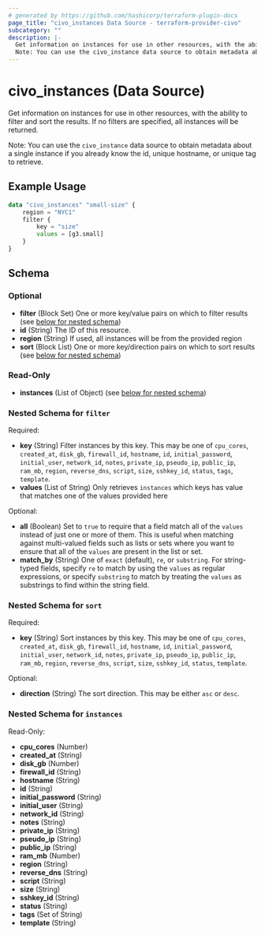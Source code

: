 ```yaml
---
# generated by https://github.com/hashicorp/terraform-plugin-docs
page_title: "civo_instances Data Source - terraform-provider-civo"
subcategory: ""
description: |-
  Get information on instances for use in other resources, with the ability to filter and sort the results. If no filters are specified, all instances will be returned.
  Note: You can use the civo_instance data source to obtain metadata about a single instance if you already know the id, unique hostname, or unique tag to retrieve.
---
```


# civo_instances (Data Source)

Get information on instances for use in other resources, with the ability to filter and sort the results. If no filters are specified, all instances will be returned.

Note: You can use the `civo_instance` data source to obtain metadata about a single instance if you already know the id, unique hostname, or unique tag to retrieve.

## Example Usage

```terraform
data "civo_instances" "small-size" {
    region = "NYC1"
    filter {
        key = "size"
        values = [g3.small]
    }
}
```

<!-- schema generated by tfplugindocs -->
## Schema

### Optional

- **filter** (Block Set) One or more key/value pairs on which to filter results (see [below for nested schema](#nestedblock--filter))
- **id** (String) The ID of this resource.
- **region** (String) If used, all instances will be from the provided region
- **sort** (Block List) One or more key/direction pairs on which to sort results (see [below for nested schema](#nestedblock--sort))

### Read-Only

- **instances** (List of Object) (see [below for nested schema](#nestedatt--instances))

<a id="nestedblock--filter"></a>
### Nested Schema for `filter`

Required:

- **key** (String) Filter instances by this key. This may be one of `cpu_cores`, `created_at`, `disk_gb`, `firewall_id`, `hostname`, `id`, `initial_password`, `initial_user`, `network_id`, `notes`, `private_ip`, `pseudo_ip`, `public_ip`, `ram_mb`, `region`, `reverse_dns`, `script`, `size`, `sshkey_id`, `status`, `tags`, `template`.
- **values** (List of String) Only retrieves `instances` which keys has value that matches one of the values provided here

Optional:

- **all** (Boolean) Set to `true` to require that a field match all of the `values` instead of just one or more of them. This is useful when matching against multi-valued fields such as lists or sets where you want to ensure that all of the `values` are present in the list or set.
- **match_by** (String) One of `exact` (default), `re`, or `substring`. For string-typed fields, specify `re` to match by using the `values` as regular expressions, or specify `substring` to match by treating the `values` as substrings to find within the string field.


<a id="nestedblock--sort"></a>
### Nested Schema for `sort`

Required:

- **key** (String) Sort instances by this key. This may be one of `cpu_cores`, `created_at`, `disk_gb`, `firewall_id`, `hostname`, `id`, `initial_password`, `initial_user`, `network_id`, `notes`, `private_ip`, `pseudo_ip`, `public_ip`, `ram_mb`, `region`, `reverse_dns`, `script`, `size`, `sshkey_id`, `status`, `template`.

Optional:

- **direction** (String) The sort direction. This may be either `asc` or `desc`.


<a id="nestedatt--instances"></a>
### Nested Schema for `instances`

Read-Only:

- **cpu_cores** (Number)
- **created_at** (String)
- **disk_gb** (Number)
- **firewall_id** (String)
- **hostname** (String)
- **id** (String)
- **initial_password** (String)
- **initial_user** (String)
- **network_id** (String)
- **notes** (String)
- **private_ip** (String)
- **pseudo_ip** (String)
- **public_ip** (String)
- **ram_mb** (Number)
- **region** (String)
- **reverse_dns** (String)
- **script** (String)
- **size** (String)
- **sshkey_id** (String)
- **status** (String)
- **tags** (Set of String)
- **template** (String)


